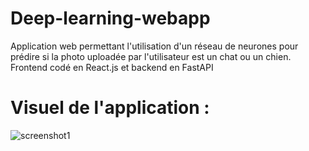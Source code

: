 # Deep-learning-webapp
Application web permettant l'utilisation d'un réseau de neurones pour prédire si la photo uploadée par l'utilisateur est un chat ou un chien. Frontend codé en React.js et backend en FastAPI


# Visuel de l'application :

![screenshot1](https://github.com/Bessouat40/Stage-4eme-annee/blob/main/capture.PNG?raw=true)
